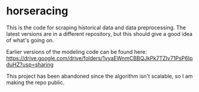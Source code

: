# horseracing

This is the code for scraping historical data and data preprocessing. The latest versions are in a different repository, but this should give a good idea of what's going on.

Earlier versions of the modeling code can be found here: https://drive.google.com/drive/folders/1vyaEWnmCBBQJkPk7TZIv71PsP6IpduHZ?usp=sharing

This project has been abandoned since the algorithm isn't scalable, so I am making the repo public.
